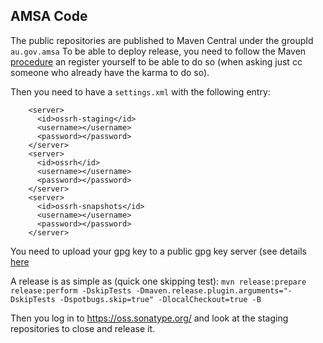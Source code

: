 ## AMSA Code

The public repositories are published to Maven Central under the groupId `au.gov.amsa`
To be able to deploy release, you need to follow the Maven [procedure](https://central.sonatype.org/publish/publish-maven/#distribution-management-and-authentication) an register yourself to be able to do so (when asking just cc someone who already have the karma to do so).

Then you need to have a `settings.xml` with the following entry:
```
    <server>
      <id>ossrh-staging</id>
      <username></username>
      <password></password>
    </server>
    <server>
      <id>ossrh</id>
      <username></username>
      <password></password>
    </server>
    <server>
      <id>ossrh-snapshots</id>
      <username></username>
      <password></password>
    </server>

```

You need to upload your gpg key to a public gpg key server (see details [here](https://central.sonatype.org/publish/requirements/gpg/#gpg-signed-components)

A release is as simple as (quick one skipping test): `mvn release:prepare release:perform -DskipTests -Dmaven.release.plugin.arguments="-DskipTests -Dspotbugs.skip=true" -DlocalCheckout=true -B`

Then you log in to https://oss.sonatype.org/ and look at the staging repositories to close and release it.
